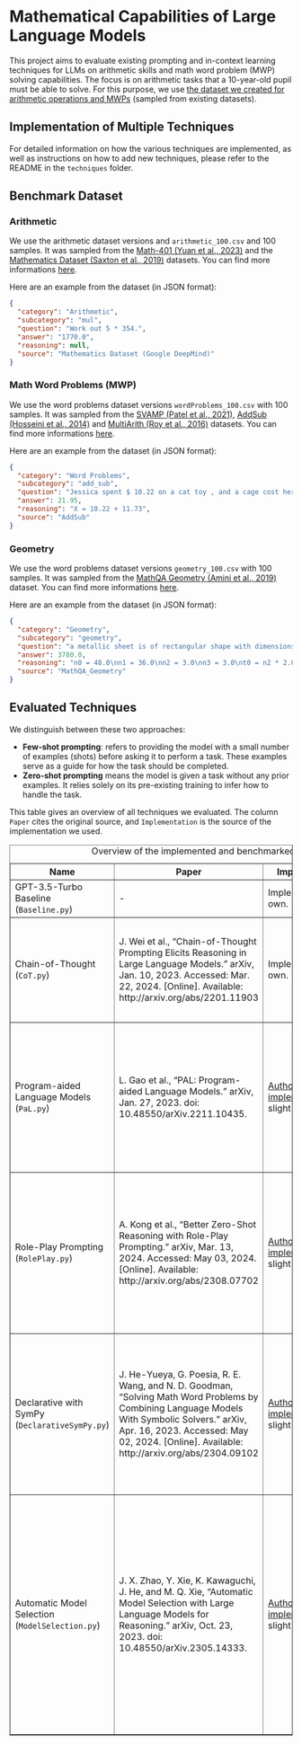 # Mathematical Capabilities of Large Language Models

This project aims to evaluate existing prompting and in-context learning techniques for LLMs on arithmetic skills and math word problem (MWP) solving capabilities. The focus is on arithmetic tasks that a 10-year-old pupil must be able to solve. For this purpose, we use [the dataset we created for arithmetic operations and MWPs](https://github.com/RamonKaspar/MathDataset-ElementarySchool) (sampled from existing datasets).

## Implementation of Multiple Techniques

For detailed information on how the various techniques are implemented, as well as instructions on how to add new techniques, please refer to the README in the `techniques` folder.

## Benchmark Dataset

### Arithmetic

We use the arithmetic dataset versions and `arithmetic_100.csv` and 100 samples. It was sampled from the [Math-401 (Yuan et al., 2023)](https://arxiv.org/abs/2304.02015) and the [Mathematics Dataset (Saxton et al., 2019)](https://openreview.net/pdf?id=H1gR5iR5FX) datasets. You can find more informations [here](https://github.com/RamonKaspar/MathDataset-ElementarySchool).

Here are an example from the dataset (in JSON format):

```json
{
  "category": "Arithmetic",
  "subcategory": "mul",
  "question": "Work out 5 * 354.",
  "answer": "1770.0",
  "reasoning": null,
  "source": "Mathematics Dataset (Google DeepMind)"
}
```

### Math Word Problems (MWP)

We use the word problems dataset versions `wordProblems_100.csv` with 100 samples. It was sampled from the [SVAMP (Patel et al., 2021)](https://arxiv.org/abs/2103.07191), [AddSub (Hosseini et al., 2014)](https://aclanthology.org/D14-1058/) and [MultiArith (Roy et al., 2016)](https://arxiv.org/abs/1608.01413) datasets. You can find more informations [here](https://github.com/RamonKaspar/MathDataset-ElementarySchool).

Here are an example from the dataset (in JSON format):

```json
{
  "category": "Word Problems",
  "subcategory": "add_sub",
  "question": "Jessica spent $ 10.22 on a cat toy , and a cage cost her $ 11.73 . What was the total cost of Jessica 's purchases ? ",
  "answer": 21.95,
  "reasoning": "X = 10.22 + 11.73",
  "source": "AddSub"
}
```

### Geometry

We use the word problems dataset versions `geometry_100.csv` with 100 samples. It was sampled from the [MathQA Geometry (Amini et al., 2019)](https://allenai.org/data/lila) dataset. You can find more informations [here](https://github.com/RamonKaspar/MathDataset-ElementarySchool).

Here are an example from the dataset (in JSON format):

```json
{
  "category": "Geometry",
  "subcategory": "geometry",
  "question": "a metallic sheet is of rectangular shape with dimensions 48 m x 36 m . from each of its corners , a square is cut off so as to make an open box . if the length of the square is 3 m , the volume of the box ( in m 3 ) is :",
  "answer": 3780.0,
  "reasoning": "n0 = 48.0\nn1 = 36.0\nn2 = 3.0\nn3 = 3.0\nt0 = n2 * 2.0\nt1 = n0 - t0\nt2 = n1 - t0\nanswer = n2 * t1 * t2\nprint(answer)",
  "source": "MathQA_Geometry"
}
```

## Evaluated Techniques

We distinguish between these two approaches:

- **Few-shot prompting**: refers to providing the model with a small number of examples (shots) before asking it to perform a task. These examples serve as a guide for how the task should be completed.
- **Zero-shot prompting** means the model is given a task without any prior examples. It relies solely on its pre-existing training to infer how to handle the task.

This table gives an overview of all techniques we evaluated. The column `Paper` cites the original source, and `Implementation` is the source of the implementation we used.

<table border="1" style="border-collapse: collapse; width: 100%;">
    <caption>Overview of the implemented and benchmarked techniques.</caption>
    <thead>
        <tr>
            <th><strong>Name</strong></th>
            <th><strong>Paper</strong></th>
            <th><strong>Implementation</strong></th>
            <th><strong>Description</strong></th>
        </tr>
    </thead>
    <tbody>
        <tr>
            <td>GPT-3.5-Turbo Baseline (<code>Baseline.py</code>)</a></td>
            <td>-</td>
            <td>Implemented on my own.</td>
            <td>Baseline with minimal instructions.</td>
        </tr>
        <tr>
            <td>Chain-of-Thought (<code>CoT.py</code>)</a></td>
            <td>J. Wei et al., “Chain-of-Thought Prompting Elicits Reasoning in Large Language Models.” arXiv, Jan. 10, 2023. Accessed: Mar. 22, 2024. [Online]. Available: http://arxiv.org/abs/2201.11903</td>
            <td>Implemented on my own.</td>
            <td>Method using LLMs to generate step-by-step textual reasoning chains for problem-solving.</td>
        </tr>
        <tr>
            <td>Program-aided Language Models (<code>PaL.py</code>)</a></td>
            <td>L. Gao et al., “PAL: Program-aided Language Models.” arXiv, Jan. 27, 2023. doi: 10.48550/arXiv.2211.10435.</td>
            <td><a href="https://github.com/reasoning-machines/pal">Author's implementation</a>(with slight adaptations)</td>
            <td>Method leveraging LLMs for generating programmatic reasoning steps in natural language problems, executed via a Python interpreter.</td>
        </tr>
        <tr>
            <td>Role-Play Prompting (<code>RolePlay.py</code>)</a></td>
            <td>A. Kong et al., “Better Zero-Shot Reasoning with Role-Play Prompting.” arXiv, Mar. 13, 2024. Accessed: May 03, 2024. [Online]. Available: http://arxiv.org/abs/2308.07702</td>
            <td><a href="https://github.com/NKU-HLT/Role-Play-Prompting">Author's implementation</a>(with slight adaptations)</td>
            <td>Role-play prompting involves instructing a language model to adopt a specific persona (i.e. a Math teacher) to tailor its responses accordingly.</td>
        </tr>
        <tr>
            <td>Declarative with SymPy (<code>DeclarativeSymPy.py</code>)</a></td>
            <td>J. He-Yueya, G. Poesia, R. E. Wang, and N. D. Goodman, “Solving Math Word Problems by Combining Language Models With Symbolic Solvers.” arXiv, Apr. 16, 2023. Accessed: May 02, 2024. [Online]. Available: http://arxiv.org/abs/2304.09102</td>
            <td><a href="https://github.com/joyheyueya/declarative-math-word-problem/tree/main">Author's implementation</a>(with slight adaptations)</td>
            <td>Uses the LLM to incrementally formalize problems into variables and equations, then employs a symbolic solver (Python SymPy) to compute solutions.</td>
        </tr>
        <tr>
            <td>Automatic Model Selection (<code>ModelSelection.py</code>)</a></td>
            <td>J. X. Zhao, Y. Xie, K. Kawaguchi, J. He, and M. Q. Xie, “Automatic Model Selection with Large Language Models for Reasoning.” arXiv, Oct. 23, 2023. doi: 10.48550/arXiv.2305.14333.</td>
            <td><a href="https://github.com/XuZhao0/Model-Selection-Reasoning/tree/main">Author's implementation</a>(with slight adaptations)</td>
            <td>Method for dynamic model selection between Chain-of-Thought (CoT) and Program-Aided Language Models (PAL) using LLMs, i.e. choose the most effective reasoning approach based on the problem specifics.</td>
</table>
